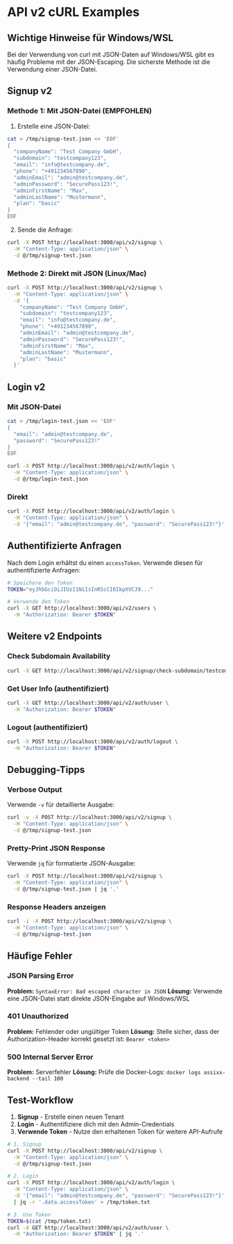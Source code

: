 # API v2 cURL Examples

## Wichtige Hinweise für Windows/WSL

Bei der Verwendung von curl mit JSON-Daten auf Windows/WSL gibt es häufig Probleme mit der JSON-Escaping. Die sicherste Methode ist die Verwendung einer JSON-Datei.

## Signup v2

### Methode 1: Mit JSON-Datei (EMPFOHLEN)

1. Erstelle eine JSON-Datei:

```bash
cat > /tmp/signup-test.json << 'EOF'
{
  "companyName": "Test Company GmbH",
  "subdomain": "testcompany123",
  "email": "info@testcompany.de",
  "phone": "+491234567890",
  "adminEmail": "admin@testcompany.de",
  "adminPassword": "SecurePass123!",
  "adminFirstName": "Max",
  "adminLastName": "Mustermann",
  "plan": "basic"
}
EOF
```

2. Sende die Anfrage:

```bash
curl -X POST http://localhost:3000/api/v2/signup \
  -H "Content-Type: application/json" \
  -d @/tmp/signup-test.json
```

### Methode 2: Direkt mit JSON (Linux/Mac)

```bash
curl -X POST http://localhost:3000/api/v2/signup \
  -H "Content-Type: application/json" \
  -d '{
    "companyName": "Test Company GmbH",
    "subdomain": "testcompany123",
    "email": "info@testcompany.de",
    "phone": "+491234567890",
    "adminEmail": "admin@testcompany.de",
    "adminPassword": "SecurePass123!",
    "adminFirstName": "Max",
    "adminLastName": "Mustermann",
    "plan": "basic"
  }'
```

## Login v2

### Mit JSON-Datei

```bash
cat > /tmp/login-test.json << 'EOF'
{
  "email": "admin@testcompany.de",
  "password": "SecurePass123!"
}
EOF

curl -X POST http://localhost:3000/api/v2/auth/login \
  -H "Content-Type: application/json" \
  -d @/tmp/login-test.json
```

### Direkt

```bash
curl -X POST http://localhost:3000/api/v2/auth/login \
  -H "Content-Type: application/json" \
  -d '{"email": "admin@testcompany.de", "password": "SecurePass123!"}'
```

## Authentifizierte Anfragen

Nach dem Login erhältst du einen `accessToken`. Verwende diesen für authentifizierte Anfragen:

```bash
# Speichere den Token
TOKEN="eyJhbGciOiJIUzI1NiIsInR5cCI6IkpXVCJ9..."

# Verwende den Token
curl -X GET http://localhost:3000/api/v2/users \
  -H "Authorization: Bearer $TOKEN"
```

## Weitere v2 Endpoints

### Check Subdomain Availability

```bash
curl -X GET http://localhost:3000/api/v2/signup/check-subdomain/testcompany123
```

### Get User Info (authentifiziert)

```bash
curl -X GET http://localhost:3000/api/v2/auth/user \
  -H "Authorization: Bearer $TOKEN"
```

### Logout (authentifiziert)

```bash
curl -X POST http://localhost:3000/api/v2/auth/logout \
  -H "Authorization: Bearer $TOKEN"
```

## Debugging-Tipps

### Verbose Output

Verwende `-v` für detaillierte Ausgabe:

```bash
curl -v -X POST http://localhost:3000/api/v2/signup \
  -H "Content-Type: application/json" \
  -d @/tmp/signup-test.json
```

### Pretty-Print JSON Response

Verwende `jq` für formatierte JSON-Ausgabe:

```bash
curl -X POST http://localhost:3000/api/v2/signup \
  -H "Content-Type: application/json" \
  -d @/tmp/signup-test.json | jq '.'
```

### Response Headers anzeigen

```bash
curl -i -X POST http://localhost:3000/api/v2/signup \
  -H "Content-Type: application/json" \
  -d @/tmp/signup-test.json
```

## Häufige Fehler

### JSON Parsing Error

**Problem:** `SyntaxError: Bad escaped character in JSON`
**Lösung:** Verwende eine JSON-Datei statt direkte JSON-Eingabe auf Windows/WSL

### 401 Unauthorized

**Problem:** Fehlender oder ungültiger Token
**Lösung:** Stelle sicher, dass der Authorization-Header korrekt gesetzt ist: `Bearer <token>`

### 500 Internal Server Error

**Problem:** Serverfehler
**Lösung:** Prüfe die Docker-Logs: `docker logs assixx-backend --tail 100`

## Test-Workflow

1. **Signup** - Erstelle einen neuen Tenant
2. **Login** - Authentifiziere dich mit den Admin-Credentials
3. **Verwende Token** - Nutze den erhaltenen Token für weitere API-Aufrufe

```bash
# 1. Signup
curl -X POST http://localhost:3000/api/v2/signup \
  -H "Content-Type: application/json" \
  -d @/tmp/signup-test.json

# 2. Login
curl -X POST http://localhost:3000/api/v2/auth/login \
  -H "Content-Type: application/json" \
  -d '{"email": "admin@testcompany.de", "password": "SecurePass123!"}' \
  | jq -r '.data.accessToken' > /tmp/token.txt

# 3. Use Token
TOKEN=$(cat /tmp/token.txt)
curl -X GET http://localhost:3000/api/v2/auth/user \
  -H "Authorization: Bearer $TOKEN" | jq '.'
```
